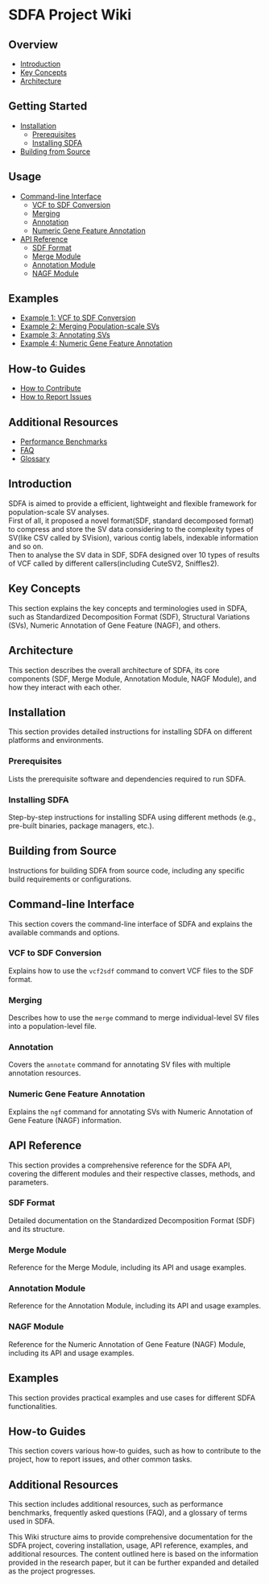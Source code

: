 # SDFA Project Wiki

## Overview
- [Introduction](#introduction)
- [Key Concepts](#key-concepts)
- [Architecture](#architecture)

## Getting Started
- [Installation](#installation)
    - [Prerequisites](#prerequisites)
    - [Installing SDFA](#installing-sdfa)
- [Building from Source](#building-from-source)

## Usage
- [Command-line Interface](#command-line-interface)
    - [VCF to SDF Conversion](#vcf-to-sdf-conversion)
    - [Merging](#merging)
    - [Annotation](#annotation)
    - [Numeric Gene Feature Annotation](#numeric-gene-feature-annotation)
- [API Reference](#api-reference)
    - [SDF Format](#sdf-format)
    - [Merge Module](#merge-module)
    - [Annotation Module](#annotation-module)
    - [NAGF Module](#ngf-module)

## Examples
- [Example 1: VCF to SDF Conversion](#example-1-vcf-to-sdf-conversion)
- [Example 2: Merging Population-scale SVs](#example-2-merging-population-scale-svs)
- [Example 3: Annotating SVs](#example-3-annotating-svs)
- [Example 4: Numeric Gene Feature Annotation](#example-4-numeric-gene-feature-annotation)

## How-to Guides
- [How to Contribute](#how-to-contribute)
- [How to Report Issues](#how-to-report-issues)

## Additional Resources
- [Performance Benchmarks](#performance-benchmarks)
- [FAQ](#faq)
- [Glossary](#glossary)

## Introduction
SDFA is aimed to provide a efficient, lightweight and flexible framework for population-scale SV analyses.<br>
First of all, it proposed a novel format(SDF, standard decomposed format) to compress and store the SV data 
considering to the complexity types of SV(like CSV called by SVision), various contig labels, indexable information and so on.
<br>
Then to analyse the SV data in SDF, SDFA designed over 10 types of results of VCF called by different callers(including CuteSV2, Sniffles2).

## Key Concepts
This section explains the key concepts and terminologies used in SDFA, such as Standardized Decomposition Format (SDF), Structural Variations (SVs), Numeric Annotation of Gene Feature (NAGF), and others.

## Architecture
This section describes the overall architecture of SDFA, its core components (SDF, Merge Module, Annotation Module, NAGF Module), and how they interact with each other.

## Installation
This section provides detailed instructions for installing SDFA on different platforms and environments.

### Prerequisites
Lists the prerequisite software and dependencies required to run SDFA.

### Installing SDFA
Step-by-step instructions for installing SDFA using different methods (e.g., pre-built binaries, package managers, etc.).

## Building from Source
Instructions for building SDFA from source code, including any specific build requirements or configurations.

## Command-line Interface
This section covers the command-line interface of SDFA and explains the available commands and options.

### VCF to SDF Conversion
Explains how to use the `vcf2sdf` command to convert VCF files to the SDF format.

### Merging
Describes how to use the `merge` command to merge individual-level SV files into a population-level file.

### Annotation
Covers the `annotate` command for annotating SV files with multiple annotation resources.

### Numeric Gene Feature Annotation
Explains the `ngf` command for annotating SVs with Numeric Annotation of Gene Feature (NAGF) information.

## API Reference
This section provides a comprehensive reference for the SDFA API, covering the different modules and their respective classes, methods, and parameters.

### SDF Format
Detailed documentation on the Standardized Decomposition Format (SDF) and its structure.

### Merge Module
Reference for the Merge Module, including its API and usage examples.

### Annotation Module
Reference for the Annotation Module, including its API and usage examples.

### NAGF Module
Reference for the Numeric Annotation of Gene Feature (NAGF) Module, including its API and usage examples.

## Examples
This section provides practical examples and use cases for different SDFA functionalities.

## How-to Guides
This section covers various how-to guides, such as how to contribute to the project, how to report issues, and other common tasks.

## Additional Resources
This section includes additional resources, such as performance benchmarks, frequently asked questions (FAQ), and a glossary of terms used in SDFA.

This Wiki structure aims to provide comprehensive documentation for the SDFA project, covering installation, usage, API reference, examples, and additional resources. The content outlined here is based on the information provided in the research paper, but it can be further expanded and detailed as the project progresses.